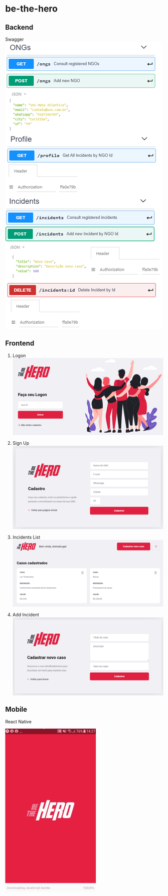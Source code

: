 # be-the-hero

## Backend
Swagger
![](readmefiles/swagger.png)
## Frontend

1. Logon
![](readmefiles/frontend_login.png)

2. Sign Up
![](readmefiles/frontend_cadastroong.png)

3. Incidents List
![](readmefiles/frontend_profile.png)

4. Add Incident
![](readmefiles/frontend_cadastrocaso.png)

## Mobile
React Native

![](readmefiles/mobile.gif)